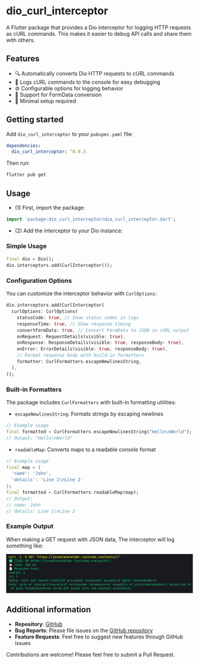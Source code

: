 # dio_curl_interceptor

A Flutter package that provides a Dio interceptor for logging HTTP requests as cURL commands. This makes it easier to debug API calls and share them with others.

## Features

- 🔍 Automatically converts Dio HTTP requests to cURL commands
- 📝 Logs cURL commands to the console for easy debugging
- ⚙️ Configurable options for logging behavior
- 🔄 Support for FormData conversion
- 🎯 Minimal setup required

## Getting started

Add `dio_curl_interceptor` to your `pubspec.yaml` file:

```yaml
dependencies:
  dio_curl_interceptor: ^0.0.3
```

Then run:

```bash
flutter pub get
```

## Usage

- (1) First, import the package:

```dart
import 'package:dio_curl_interceptor/dio_curl_interceptor.dart';
```

- (2) Add the interceptor to your Dio instance:

### Simple Usage

```dart
final dio = Dio();
dio.interceptors.add(CurlInterceptor());
```

### Configuration Options

You can customize the interceptor behavior with `CurlOptions`:

```dart
dio.interceptors.add(CurlInterceptor(
  curlOptions: CurlOptions(
    statusCode: true, // Show status codes in logs
    responseTime: true, // Show response timing
    convertFormData: true, // Convert FormData to JSON in cURL output
    onRequest: RequestDetails(visible: true),
    onResponse: ResponseDetails(visible: true, responseBody: true),
    onError: ErrorDetails(visible: true, responseBody: true),
    // Format response body with build-in formatters
    formatter: CurlFormatters.escapeNewlinesString,
  ),
));
```

### Built-in Formatters

The package includes `CurlFormatters` with built-in formatting utilities:

- `escapeNewlinesString`: Formats strings by escaping newlines

```dart
// Example usage
final formatted = CurlFormatters.escapeNewlinesString("Hello\nWorld");
// Output: "Hello\nWorld"
```

- `readableMap`: Converts maps to a readable console format

```dart
// Example usage
final map = {
  'name': 'John',
  'details': 'Line 1\nLine 2'
};
final formatted = CurlFormatters.readableMap(map);
// Output:
// name: John
// details: Line 1\nLine 2
```

### Example Output

When making a GET request with JSON data, The interceptor will log something like:

![Screenshot](https://github.com/venhdev/dio_curl_interceptor/blob/main/screenshots/image.png "log screenshot")

## Additional information

- **Repository**: [GitHub](https://github.com/venhdev/dio_curl_interceptor)
- **Bug Reports**: Please file issues on the [GitHub repository](https://github.com/venhdev/dio_curl_interceptor/issues)
- **Feature Requests**: Feel free to suggest new features through GitHub issues

Contributions are welcome! Please feel free to submit a Pull Request.
